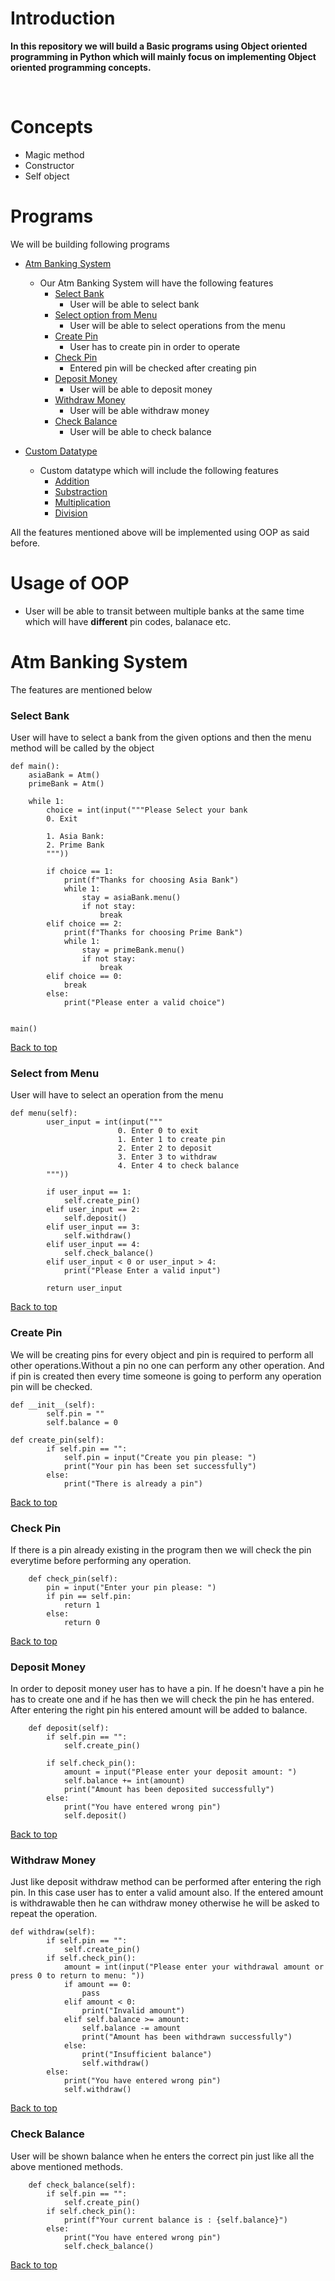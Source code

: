 # Introduction

**In this repository we will build a Basic programs using Object oriented programming in Python which will mainly focus on implementing 
Object oriented programming concepts.**

<br>

# Concepts
- Magic method
- Constructor
- Self object

# Programs
We will be building following programs
- [Atm Banking System](#atm-banking-system)
    - Our Atm Banking System will have the following features
        - [Select Bank](#select-bank)
            - User will be able to select bank
        - [Select option from Menu](#select-from-menu)
            - User will be able to select operations from the menu
        - [Create Pin](#create-pin)
            - User has to create pin in order to operate
        - [Check Pin](#check-pin)
            - Entered pin will be checked after creating pin 
        - [Deposit Money](#deposit-money)
            - User will be able to deposit money
        - [Withdraw Money](#withdraw-money)
            - User will be able withdraw money
        - [Check Balance](#check-balance)
            - User will be able to check balance

- [Custom Datatype]()
    - Custom datatype which will include the following features
        - [Addition]()
        - [Substraction]()
        - [Multiplication]()
        - [Division]()
 


All the features mentioned above will be implemented using OOP as said before.

# Usage of OOP
- User will be able to transit between multiple banks at the same time which will have **different** pin codes, balanace  etc.

# Atm Banking System
The features are mentioned below

### Select Bank
User will have to select a bank from the given options and then the menu method will be called by the object

```
def main():
    asiaBank = Atm()
    primeBank = Atm()

    while 1:
        choice = int(input("""Please Select your bank
        0. Exit
        
        1. Asia Bank: 
        2. Prime Bank
        """))

        if choice == 1:
            print(f"Thanks for choosing Asia Bank")
            while 1:
                stay = asiaBank.menu()
                if not stay:
                    break
        elif choice == 2:
            print(f"Thanks for choosing Prime Bank")
            while 1:
                stay = primeBank.menu()
                if not stay:
                    break
        elif choice == 0:
            break
        else:
            print("Please enter a valid choice")


main()
```
[Back to top](#programs)

### Select from Menu
User will have to select an operation from the menu

```
def menu(self):
        user_input = int(input("""
                        0. Enter 0 to exit
                        1. Enter 1 to create pin
                        2. Enter 2 to deposit
                        3. Enter 3 to withdraw
                        4. Enter 4 to check balance
        """))

        if user_input == 1:
            self.create_pin()
        elif user_input == 2:
            self.deposit()
        elif user_input == 3:
            self.withdraw()
        elif user_input == 4:
            self.check_balance()
        elif user_input < 0 or user_input > 4:
            print("Please Enter a valid input")

        return user_input
```
[Back to top](#programs)

### Create Pin
We will be creating pins for every object and pin is required to perform all other operations.Without a pin no one can perform any other operation. And if pin is created then every time someone is going to perform any operation pin will be checked.

```
def __init__(self):
        self.pin = ""
        self.balance = 0

def create_pin(self):
        if self.pin == "":
            self.pin = input("Create you pin please: ")
            print("Your pin has been set successfully")
        else:
            print("There is already a pin")
```
[Back to top](#programs)
### Check Pin
If there is a pin already existing in the program then we will check the pin everytime before performing any operation.
```
    def check_pin(self):
        pin = input("Enter your pin please: ")
        if pin == self.pin:
            return 1
        else:
            return 0
```
[Back to top](#programs)


### Deposit Money
In order to deposit money user has to have a pin. If he doesn't have a pin he has to create one and if he has then we will check the pin he has entered. After entering the right pin his entered amount will be added to balance.

```
    def deposit(self):
        if self.pin == "":
            self.create_pin()

        if self.check_pin():
            amount = input("Please enter your deposit amount: ")
            self.balance += int(amount)
            print("Amount has been deposited successfully")
        else:
            print("You have entered wrong pin")
            self.deposit()
```
[Back to top](#programs)


### Withdraw Money
Just like deposit withdraw method can be performed after entering the righ pin. In this case user has to enter a valid amount also. If the entered amount is withdrawable then he can withdraw money otherwise he will be asked to repeat the operation.

```
def withdraw(self):
        if self.pin == "":
            self.create_pin()
        if self.check_pin():
            amount = int(input("Please enter your withdrawal amount or press 0 to return to menu: "))
            if amount == 0:
                pass
            elif amount < 0:
                print("Invalid amount")
            elif self.balance >= amount:
                self.balance -= amount
                print("Amount has been withdrawn successfully")
            else:
                print("Insufficient balance")
                self.withdraw()
        else:
            print("You have entered wrong pin")
            self.withdraw()
```
[Back to top](#programs)


### Check Balance
User will be shown balance when he enters the correct pin just like all the above mentioned methods.
```
    def check_balance(self):
        if self.pin == "":
            self.create_pin()
        if self.check_pin():
            print(f"Your current balance is : {self.balance}")
        else:
            print("You have entered wrong pin")
            self.check_balance()
```
[Back to top](#programs)

